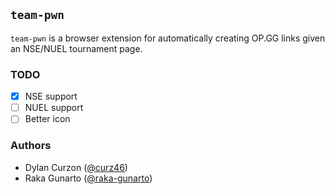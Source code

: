 ## `team-pwn`

`team-pwn` is a browser extension for automatically creating OP.GG links given
an NSE/NUEL tournament page.

### TODO

- [x] NSE support
- [ ] NUEL support
- [ ] Better icon

### Authors

- Dylan Curzon ([@curz46](https://github.com/curz46/))
- Raka Gunarto ([@raka-gunarto](https://github.com/raka-gunarto/))
